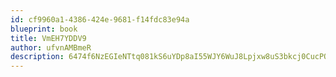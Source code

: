 ```yaml
---
id: cf9960a1-4386-424e-9681-f14fdc83e94a
blueprint: book
title: VmEH7YDDV9
author: ufvnAMBmeR
description: 6474f6NzEGIeNTtq081kS6uYDp8aI55WJY6WuJ8Lpjxw8uS3bkcj0CucPQUWciKQqEiZWpUoljjhFsFoNRP32UBtogR29yzqeZe8
---
```


